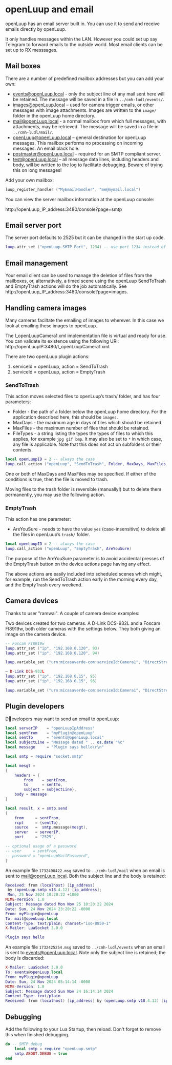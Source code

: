 # openLuup and email

openLuup has an email server built in. You can use it to send and receive emails directly by openLuup.

It only handles messages within the LAN. However you could set up say Telegram to forward emails to the outside world. Most email clients can be set up to RX messsages.

## Mail boxes
There are a number of predefined mailbox addresses but you can add your own:

- events@openLuup.local - only the subject line of any mail sent here will be retained. The message will be saved in a file in `../cmh-ludl/events/`.
- images@openLuup.local – used for camera trigger emails, or other messages with image attachments. Images are written to the `image/` folder in the openLuup home directory.
- mail@openLuup.local - a normal mailbox from which full messages, with attachments, may be retrieved. The message will be saved in a file in `../cmh-ludl/mail/`.
- openLuup@openLuup.local – general destination for openLuup messages. This mailbox performs no processing on incoming messages. An email black hole.
- postmaster@openLuup.local – required for an SMTP compliant server.
- test@openLuup.local – all message data lines, including headers and body, will be written to the log to facilitate debugging. Beware of trying this on long messages!

Add your own mailbox:

```lua
luup_register_handler ("MyEmailHandler", "me@mymail.local")
```

You can view the server mailbox information at the openLuup console:

http://openLuup_IP_address:3480/console?page=smtp

## Email server port
The server port defaults to 2525 but it can be changed in the start up code.

```lua
luup.attr_set ("openLuup.SMTP.Port", 1234) -- use port 1234 instead of the 2525 default
```

## Email management
Your email client can be used to manage the deletion of files from the mailboxes, or, alternatively, a timed scene using the openLuup SendToTrash and EmptyTrash actions will do the job automatically.
See http://openLuup_IP_address:3480/console?page=images.

## Handling camera images
Many cameras faciltate the emailing of images to wherever. In this case we look at emailing these images to openLuup.

The I_openLuupCamera1.xml implementation file is virtual and ready for use. You can validate its existence using the following URl: http://openLuupIP:3480/I_openLuupCamera1.xml.

There are two openLuup plugin actions:
1. serviceId = openLuup, action = SendToTrash
2. serviceId = openLuup, action = EmptyTrash

### SendToTrash
This action moves selected files to openLuup’s trash/ folder, and has four parameters:

- Folder - the path of a folder below the openLuup home directory. For the application described here, this should be `images`.
- MaxDays - the maximum age in days of files which should be retained.
- MaxFiles - the maximum number of files that should be retained.
- FileTypes - a string listing the types the types of files to which this applies, for example `jpg gif bmp`. It may also be set to `*` in which case, any file is applicable. Note that this does not act on subfolders or their contents.

```lua
local openLuupID = 2 -- always the case
luup.call_action ("openLuup", "SendToTrash", Folder, MaxDays, MaxFiles, FileTypes)
```

One or both of MaxDays and MaxFiles may be specified. If either of the conditions is true, then the file is moved to trash.

Moving files to the trash folder is reversible (manually!) but to delete them permanently, you may use the following action.

### EmptyTrash
This action has one parameter:
- AreYouSure - needs to have the value `yes` (case-insensitive) to delete all the files in openLuup’s `trash/` folder.

```lua
local openLuupID = 2 -- always the case
luup.call_action ("openLuup", "EmptyTrash", AreYouSure)
```

The purpose of the AreYouSure parameter is to avoid accidental presses of the EmptyTrash button on the device actions page having any effect.

The above actions are easily included into scheduled scenes which might, for example, run the SendToTrash action early in the morning every day, and the EmptyTrash every weekend.

## Camera devices
Thanks to user "ramwal". A couple of camera device examples:

Two devices created for two cameras. A D-Link DCS-932L and a Foscam FI8919w, both older cameras with the settings below. They both giving an image on the camera device.

```lua
-- Foscam FI8919w
luup.attr_set ("ip", "192.168.0.120", 93)
luup.attr_set ("ip", "192.168.0.120", 94)

luup.variable_set ("urn:micasaverde-com:serviceId:Camera1", "DirectStreamingURL", "/videostream.cgi?user=ramwal&pwd=xxx", 93)

– D-Link DCS-932L
luup.attr_set ("ip", "192.168.0.15", 95)
luup.attr_set ("ip", "192.168.0.15", 96)

luup.variable_set ("urn:micasaverde-com:serviceId:Camera1", "DirectStreamingURL", "/mjpeg.cgi?usr=admin&pwd=xxx", 95)
```

## Plugin developers
Developers may want to send an email to openLuup:

```lua
local serverIP    = "openLuupIpAddress"
local sentFrom    = "myPlugin@openLuup"
local sentTo      = "events@openLuup.local"
local subjectLine = "Message dated " .. os.date "%c"
local message     = "Plugin says hello\r\n"

local smtp = require "socket.smtp"

local mesgt =
{
    headers = {
        from    = sentFrom,
        to      = sentTo,
        subject = subjectLine},
    body = message
}

local result, x = smtp.send
{
    from     = sentFrom,
    rcpt     = {sentTo},
    source   =  smtp.message(mesgt),
    server   = serverIP,
    port     = "2525",

-- optional usage of a password
-- user     = sentFrom,
-- password = "openLuupMailPassword",
}
```

An example file `1732490422.msg` saved to `../cmh-ludl/mail` when an email is sent to mail@openLuup.local. Both the subject line and the body is retained:

```lua
Received: from (localhost) [ip_address]
 by (openLuup.smtp v18.4.12) [ip_address];
 Mon, 25 Nov 2024 10:20:22 +1000
MIME-Version: 1.0
Subject: Message dated Mon Nov 25 10:20:22 2024
Date: Sun, 24 Nov 2024 23:20:22 -0000
From: myPlugin@openLuup
To: mail@openLuup.local
Content-Type: text/plain; charset="iso-8859-1"
X-Mailer: LuaSocket 3.0.0

Plugin says hello

```

An example file `1732425254.msg` saved to `../cmh-ludl/events` when an email is sent to events@openLuup.local. Note only the subject line is retained; the body is discarded:

```lua
X-Mailer: LuaSocket 3.0.0
To: events@openLuup.local
From: myPlugin@openLuup
Date: Sun, 24 Nov 2024 05:14:14 -0000
MIME-Version: 1.0
Subject: Message dated Sun Nov 24 16:14:14 2024
Content-Type: text/plain
Received: from (localhost) [ip_address] by (openLuup.smtp v18.4.12) [ip_address]; Sun, 24 Nov 2024 16:14:14 +1000
```
## Debugging
Add the following to your Lua Startup, then reload. Don't forget to remove this when finished debugging.

```lua
do -- SMTP debug
    local smtp = require "openLuup.smtp"
    smtp.ABOUT.DEBUG = true
end
```
